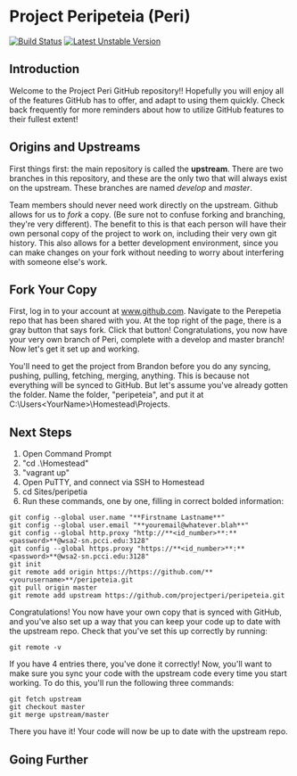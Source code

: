 # Project Peripeteia (Peri)

[![Build Status](https://magnum.travis-ci.com/bcarroll22/peripeteia.svg?token=6BcpaX3WFV4g3ApyWWFr&branch=master)](https://magnum.travis-ci.com/bcarroll22/peripeteia)
[![Latest Unstable Version](http://img.shields.io/badge/Unstable-0.1.0-orange.svg)](https://github.com/bcarroll22/peripeteia)

## Introduction

Welcome to the Project Peri GitHub repository!! Hopefully you will enjoy all of the features GitHub has to offer, and adapt to using them quickly. Check back frequently for more reminders about how to utilize GitHub features to their fullest extent!

## Origins and Upstreams

First things first: the main repository is called the **upstream**. There are two branches in this repository, and these are the only two that will always exist on the upstream. These branches are named *develop* and *master*. 

Team members should never need work directly on the upstream. Github allows for us to *fork* a copy. (Be sure not to confuse forking and branching, they're very different). The benefit to this is that each person will have their own personal copy of the project to work on, including their very own git history. This also allows for a better development environment, since you can make changes on your fork without needing to worry about interfering with someone else's work.

## Fork Your Copy

First, log in to your account at www.github.com. Navigate to the Perepetia repo that has been shared with you. At the top right of the page, there is a gray button that says fork. Click that button! Congratulations, you now have your very own branch of Peri, complete with a develop and master branch! Now let's get it set up and working.

You'll need to get the project from Brandon before you do any syncing, pushing, pulling, fetching, merging, anything. This is because not everything will be synced to GitHub. But let's assume you've already gotten the folder. Name the folder, "peripeteia", and put it at C:\Users\<YourName>\Homestead\Projects.

## Next Steps

1. Open Command Prompt
2. "cd .\Homestead\"
3. "vagrant up"
4. Open PuTTY, and connect via SSH to Homestead
5. cd Sites/peripetia
6. Run these commands, one by one, filling in correct bolded information:
```
git config --global user.name "**Firstname Lastname**"
git config --global user.email "**youremail@whatever.blah**"
git config --global http.proxy "http://**<id_number>**:**<password>**@wsa2-sn.pcci.edu:3128"
git config --global https.proxy "https://**<id_number>**:**<password>**@wsa2-sn.pcci.edu:3128"
git init
git remote add origin https://https://github.com/**<yourusername>**/peripeteia.git
git pull origin master
git remote add upstream https://github.com/projectperi/peripeteia.git
```

Congratulations! You now have your own copy that is synced with GitHub, and you've also set up a way that you can keep your code up to date with the upstream repo. Check that you've set this up correctly by running:
```
git remote -v
```

If you have 4 entries there, you've done it correctly! Now, you'll want to make sure you sync your code with the upstream code every time you start working. To do this, you'll run the following three commands:
```
git fetch upstream
git checkout master
git merge upstream/master
```

There you have it! Your code will now be up to date with the upstream repo.

## Going Further